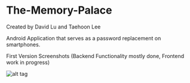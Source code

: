 # The-Memory-Palace

Created by David Lu and Taehoon Lee

Android Application that serves as a password replacement on smartphones.

First Version Screenshots (Backend Functionality mostly done, Frontend work in progress)

![alt tag](http://imgur.com/FtzfBWj)
